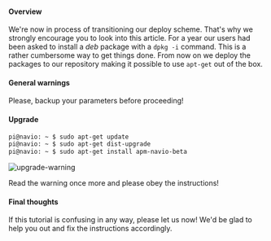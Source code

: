 #### Overview

We're now in process of transitioning our deploy scheme. That's why we strongly encourage you to look into this article.
For a year our users had been asked to install a *deb* package with a ```dpkg -i``` command. This is a rather cumbersome way to get things done.
From now on we deploy the packages to our repository making it possible to use ```apt-get``` out of the box.

#### General warnings

Please, backup your parameters before proceeding!

#### Upgrade

```bash
pi@navio: ~ $ sudo apt-get update
pi@navio: ~ $ sudo apt-get dist-upgrade 
pi@navio: ~ $ sudo apt-get install apm-navio-beta
```
![upgrade-warning](img/navio-upgrade-warning.png)

Read the warning once more and please obey the instructions!

#### Final thoughts

If this tutorial is confusing in any way, please let us now! We'd be glad to help you out and fix the instructions accordingly.
